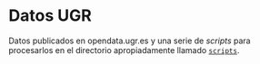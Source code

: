 Datos UGR
=========

Datos publicados en opendata.ugr.es y una serie de *scripts* para
procesarlos en el directorio apropiadamente llamado [`scripts`](scripts/).
